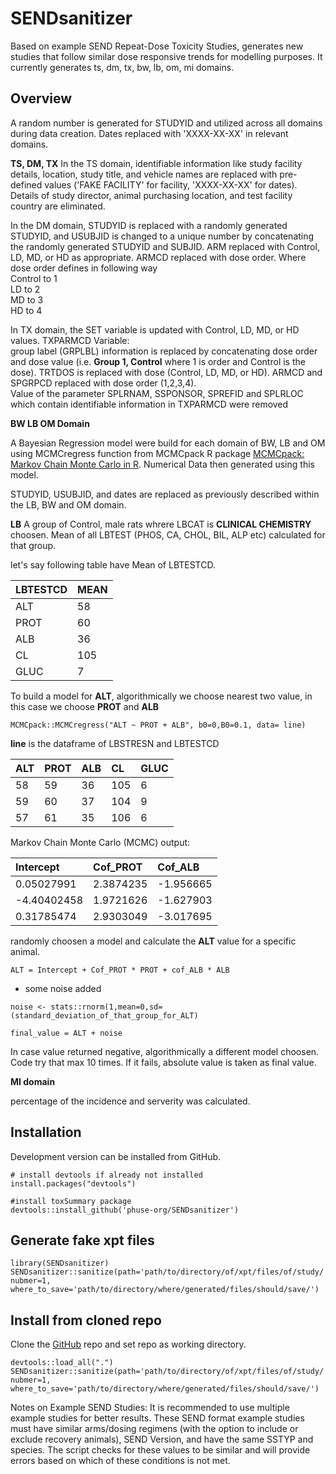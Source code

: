 # SENDsanitizer  

Based on example SEND Repeat-Dose Toxicity Studies, generates new studies that
follow similar dose responsive trends for modelling purposes. It currently
generates ts, dm, tx, bw, lb, om, mi domains. 

## Overview

A random number is generated for STUDYID and utilized across all domains during
data creation. Dates replaced with 'XXXX-XX-XX' in relevant domains.

__TS,  DM,  TX__
In the TS domain, identifiable information like study facility details,
location, study title, and vehicle names are replaced with pre-defined values
('FAKE FACILITY' for facility, 'XXXX-XX-XX' for dates). Details of study
director, animal purchasing location, and test facility country are eliminated.

In the DM domain, STUDYID is replaced with a randomly generated STUDYID, and
USUBJID is changed to a unique number by concatenating the randomly generated
STUDYID and SUBJID. ARM replaced with Control, LD, MD, or HD as appropriate.
ARMCD replaced with dose order. Where dose order defines in following way   
Control to 1  
LD to 2  
MD to 3  
HD to 4  

In TX domain, the SET variable is updated with Control, LD, MD, or HD values.
TXPARMCD Variable:  
group label (GRPLBL) information is replaced by concatenating dose order and
dose value (i.e. __Group 1, Control__ where 1 is order and Control is the dose). 
TRTDOS is replaced with dose (Control, LD, MD, or HD).
ARMCD and SPGRPCD  replaced with dose order (1,2,3,4).  
Value of the parameter SPLRNAM, SSPONSOR, SPREFID and SPLRLOC which contain
identifiable information in TXPARMCD were removed  


__BW LB OM Domain__  

A Bayesian Regression model were build for each domain
of BW, LB and OM using MCMCregress function from 
MCMCpack R package [MCMCpack: Markov Chain Monte Carlo
in R](https://doi.org/10.18637/jss.v042.i09).
Numerical Data then generated using this model.

STUDYID, USUBJID, and dates are replaced as previously 
described within the LB, BW and OM domain.

__LB__ 
A group of Control, male rats whrere LBCAT is __CLINICAL CHEMISTRY__ choosen.
Mean of all LBTEST (PHOS, CA, CHOL, BIL, ALP etc) calculated for that group.  

let's say following table have Mean of LBTESTCD.   
 
| LBTESTCD  |MEAN|
|:----------|:---|
|ALT        |58  |
|PROT       |60  |
|ALB        |36  |
|CL         |105 |
|GLUC       |7   |

To build a model for __ALT__, algorithmically we choose nearest two value, 
in this case we choose __PROT__ and __ALB__  

`MCMCpack::MCMCregress("ALT ~ PROT + ALB", b0=0,B0=0.1, data= line)`  

__line__ is the dataframe of LBSTRESN and LBTESTCD  

| ALT  |PROT |ALB |CL  |GLUC |
|:-----|:----|:---|:---|:----|
|58    |59   |36  |105 |6    |
|59    |60   |37  |104 |9    |
|57    |61   |35  |106 |6    |


Markov Chain Monte Carlo (MCMC) output:  

|Intercept  |Cof_PROT |Cof_ALB  |
|:----------|:--------|:--------|
|0.05027991 |2.3874235|-1.956665|
|-4.40402458|1.9721626|-1.627903|
|0.31785474 |2.9303049|-3.017695|


randomly choosen a model and calculate the __ALT__ value for a specific animal.  

`ALT = Intercept + Cof_PROT * PROT + cof_ALB * ALB`  

- some noise added

`noise <- stats::rnorm(1,mean=0,sd=(standard_deviation_of_that_group_for_ALT)`  

`final_value = ALT + noise`  

In case value returned negative, algorithmically a different model choosen. Code 
try that max 10 times. If it fails, absolute value is taken as final value.   

__MI domain__   

percentage of the incidence and serverity was calculated.  


## Installation  

Development version can be installed from GitHub.

```
# install devtools if already not installed 
install.packages("devtools")

#install toxSummary package
devtools::install_github('phuse-org/SENDsanitizer')
```

## Generate fake xpt files  

```
library(SENDsanitizer)
SENDsanitizer::sanitize(path='path/to/directory/of/xpt/files/of/study/',
nubmer=1,
where_to_save='path/to/directory/where/generated/files/should/save/')

```


## Install from cloned repo  


Clone the [GitHub](https://github.com/phuse-org/SENDsanitizer) repo
and set repo as working directory.

```
devtools::load_all(".")
SENDsanitizer::sanitize(path='path/to/directory/of/xpt/files/of/study/',
nubmer=1,
where_to_save='path/to/directory/where/generated/files/should/save/')
```


Notes on Example SEND Studies:
It is recommended to use multiple example studies for better results.  These
SEND format example studies must have similar arms/dosing regimens (with the
option to include or exclude recovery animals), SEND Version, and have the same
SSTYP and species. The script checks for these values to be similar and will
provide errors based on which of these conditions is not met.

